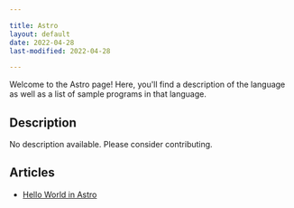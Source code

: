 ```yaml
---

title: Astro
layout: default
date: 2022-04-28
last-modified: 2022-04-28

---
```


Welcome to the Astro page! Here, you'll find a description of the language as well as a list of sample programs in that language.

## Description

No description available. Please consider contributing.

## Articles

- [Hello World in Astro](https://sampleprograms.io/projects/hello-world/astro)
